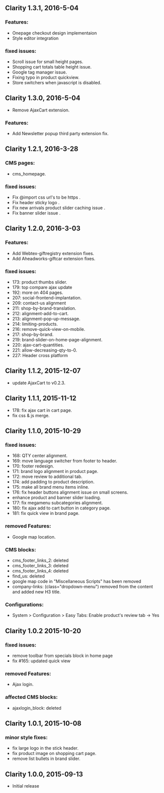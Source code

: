 Clarity 1.3.1, 2016-5-04
------------------------
### Features:
- Onepage checkout design implementaion
- Style editor integration

### fixed issues:
- Scroll issue for small height pages.
- Shopping cart totals table height issue.
- Google tag manager issue.
- Fixing typo in product quickview.
- Store switchers when javascript is disabled.


Clarity 1.3.0, 2016-5-04
------------------------
- Remove AjaxCart extension.

### Features:
- Add Newsletter popup third party extension fix.


Clarity 1.2.1, 2016-3-28
------------------------
### CMS pages:
- cms_homepage.

### fixed issues:
- Fix @import css url's to be https .
- Fix header sticky logo .
- Fix new arrivals product slider caching issue .
- Fix banner slider issue .


Clarity 1.2.0, 2016-3-03
------------------------
### Features:
- Add Webtex-giftregistry extension fixes.
- Add Aheadworks-giftcar extension fixes.

### fixed issues:
- 173: product thumbs slider.
- 179: top compare ajax update
- 192: more on 404 pages.
- 207: social-frontend-implantation.
- 209: contact-us alignment
- 211: shop-by-brand-translation.
- 212: alignment-add-to-cart.
- 213: alignment-pop-up-message.
- 214: limiting-products.
- 216: remove-quick-view-on-mobile.
- 217: shop-by-brand.
- 219: brand-slider-on-home-page-alignment.
- 220: ajax-cart-quantities.
- 221: allow-decreasing-qty-to-0.
- 227: Header cross platform


Clarity 1.1.2, 2015-12-07
------------------------
- update AjaxCart to v0.2.3.


Clarity 1.1.1, 2015-11-12
------------------------
- 178: fix ajax cart in cart page.
- fix css & js merge.

Clarity 1.1.0, 2015-10-29
------------------------

### fixed issues:
- 168: QTY center alignment.
- 169: move language switcher from footer to header.
- 170: footer redesign.
- 171: brand logo alignment in product page.
- 172: move review to additional tab.
- 174: add padding to product description.
- 175: make all brand menu items inline.
- 176: fix header buttons alignment issue on small screens. 
- enhance product and banner slider loading.
- 177: fix megamenu subcategories alignment.
- 180: fix ajax add to cart button in category page.
- 181: fix quick view in brand page.
 
### removed Features:
- Google map location.

### CMS blocks:
- cms_footer_links_2: deleted
- cms_footer_links_3: deleted
- cms_footer_links_4: deleted
- find_us: deleted
- google map code in "Miscellaneous Scripts" has been removed
- company-links: (class="dropdown-menu") removed from the content and added new H3 title. 

### Configurations:
- System > Configuration > Easy Tabs:  Enable product's review tab -> Yes


Clarity 1.0.2 2015-10-20
------------------------
### fixed issues:
- remove toolbar from specials block in home page
- fix #165: updated quick view

### removed Features:
- Ajax login.

### affected CMS blocks:
- ajaxlogin_block: deleted


Clarity 1.0.1, 2015-10-08
------------------------
### minor style fixes: 
- fix large logo in the stick header.
- fix product image on shopping cart page.
- remove list bullets in brand slider.

Clarity 1.0.0, 2015-09-13
------------------------
- Initial release